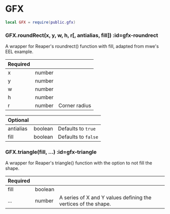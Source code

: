 # GFX
```lua
local GFX = require(public.gfx)
```

<section class="segment">

### GFX.roundRect(x, y, w, h, r[, antialias, fill]) :id=gfx-roundrect

A wrapper for Reaper's roundrect() function with fill, adapted from mwe's EEL
example.

| **Required** | []() | []() |
| --- | --- | --- |
| x | number |  |
| y | number |  |
| w | number |  |
| h | number |  |
| r | number | Corner radius |

| **Optional** | []() | []() |
| --- | --- | --- |
| antialias | boolean | Defaults to `true` |
| fill | boolean | Defaults to `false` |

</section>
<section class="segment">

### GFX.triangle(fill, ...) :id=gfx-triangle

A wrapper for Reaper's triangle() function with the option to not fill the shape.

| **Required** | []() | []() |
| --- | --- | --- |
| fill | boolean |  |
| ... | number | A series of X and Y values defining the vertices of the shape. |

</section>